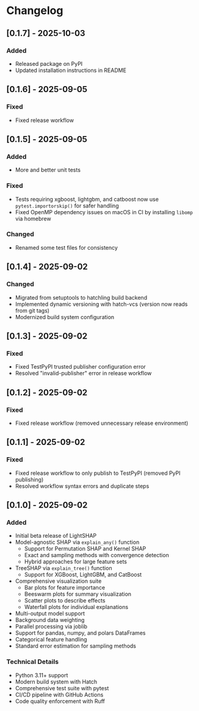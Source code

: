 # Changelog

## [0.1.7] - 2025-10-03

### Added
- Released package on PyPI
- Updated installation instructions in README

## [0.1.6] - 2025-09-05

### Fixed
- Fixed release workflow

## [0.1.5] - 2025-09-05

### Added
- More and better unit tests

### Fixed
- Tests requiring xgboost, lightgbm, and catboost now use `pytest.importorskip()` for safer handling
- Fixed OpenMP dependency issues on macOS in CI by installing `libomp` via homebrew

### Changed
- Renamed some test files for consistency

## [0.1.4] - 2025-09-02

### Changed
- Migrated from setuptools to hatchling build backend
- Implemented dynamic versioning with hatch-vcs (version now reads from git tags)
- Modernized build system configuration

## [0.1.3] - 2025-09-02

### Fixed
- Fixed TestPyPI trusted publisher configuration error
- Resolved "invalid-publisher" error in release workflow

## [0.1.2] - 2025-09-02

### Fixed
- Fixed release workflow (removed unnecessary release environment)

## [0.1.1] - 2025-09-02

### Fixed
- Fixed release workflow to only publish to TestPyPI (removed PyPI publishing)
- Resolved workflow syntax errors and duplicate steps

## [0.1.0] - 2025-09-02

### Added
- Initial beta release of LightSHAP
- Model-agnostic SHAP via `explain_any()` function
  - Support for Permutation SHAP and Kernel SHAP
  - Exact and sampling methods with convergence detection
  - Hybrid approaches for large feature sets
- TreeSHAP via `explain_tree()` function
  - Support for XGBoost, LightGBM, and CatBoost
- Comprehensive visualization suite
  - Bar plots for feature importance
  - Beeswarm plots for summary visualization
  - Scatter plots to describe effects
  - Waterfall plots for individual explanations
- Multi-output model support
- Background data weighting
- Parallel processing via joblib
- Support for pandas, numpy, and polars DataFrames
- Categorical feature handling
- Standard error estimation for sampling methods

### Technical Details
- Python 3.11+ support
- Modern build system with Hatch
- Comprehensive test suite with pytest
- CI/CD pipeline with GitHub Actions
- Code quality enforcement with Ruff

